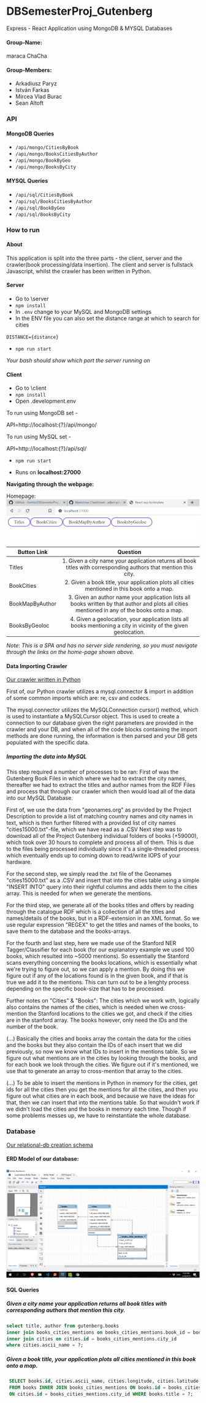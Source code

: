 # DBSemesterProj_Gutenberg
Express - React Application using MongoDB & MYSQL Databases

#### Group-Name:

maraca ChaCha

#### Group-Members:

* Arkadiusz Paryz
* István Farkas
* Mircea Vlad Burac
* Sean Altoft

### API

#### MongoDB Queries
* `/api/mongo/CitiesByBook`
* `/api/mongo/BooksCitiesByAuthor`
* `/api/mongo/BookByGeo`
* `/api/mongo/BooksByCity`

#### MYSQL Queries
* `/api/sql/CitiesByBook`
* `/api/sql/BooksCitiesByAuthor`
* `/api/sql/BookByGeo`
* `/api/sql/BooksByCity`

### How to run

#### About

This application is split into the three parts - the client, server and the crawler(book processing/data insertion).
The client and server is fullstack Javascript, whilst the crawler has been written in Python.

#### Server
* Go to \server
* `npm install`
* In `.env` change to your MySQL and MongoDB settings
* In the ENV file you can also set the distance range at which to search for cities

`DISTANCE={distance}`


* `npm run start`

*Your bash should show which port the server running on*

#### Client
* Go to \client
* `npm install`
* Open .development.env 

To run using MongoDB set - 

API=http://localhost:{?}/api/mongo/

To run using MySQL set - 

API=http://localhost:{?}/api/sql/
* `npm run start`

* Runs on __localhost:27000__

**Navigating through the webpage:**

Homepage: ![alt text](https://github.com/FarkIst/DBSemesterProj_Gutenberg/blob/master/img/home.png "Home page nav bar")

| Button Link        | Question           | 
| ------------- |:-------------:| 
| Titles      | 1. Given a city name your application returns all book titles with corresponding authors that mention this city. |
| BookCities      | 2. Given a book title, your application plots all cities mentioned in this book onto a map.      |   
| BookMapByAuthor | 3. Given an author name your application lists all books written by that author and plots all cities mentioned in any of the books onto a map.    | 
| BooksByGeoloc | 4. Given a geolocation, your application lists all books mentioning a city in vicinity of the given geolocation.      | 

*Note: This is a SPA and has no server side rendering, so you must navigate through the links on the home-page shown above.*

#### Data Importing Crawler
[Our crawler written in Python](https://github.com/FarkIst/DBSemesterProj_Gutenberg/blob/master/crawler/sql_crawler.ipynb) 

First of, our Python crawler utilizes a mysql.connector & import in addition of some common imports which are: re, csv and codecs. 

The mysql.connector utilizes the MySQLConnection cursor() method, which is used to instantiate a MySQLCursor object. 
This is used to create a connection to our database given the right parameters are provided in the crawler and your DB, and when all of the code blocks containing the import methods are done running, the information is then parsed and your DB gets populated with the specific data. 

##### Importing the data into MySQL 
This step required a number of processes to be ran: First of was the Gutenberg Book Files in which where we had to extract the city names, thereafter we had to extract the titles and author names from the RDF Files and process that through our crawler which then would load all of the data into our MySQL Database. 

First of, we use the data from "geonames.org" as provided by the Project Description to provide a list of matching country names and city names in text, which is then further filtered with a provided list of city names "cities15000.txt"-file, which we have read as a .CSV 
Next step was to download all of the Project Gutenberg individual folders of books (+59000), which took over 30 hours to complete and process all of them. This is due to the files being processed individually since it's a single-threaded process which eventually ends up to coming down to read/write IOPS of your hardware. 

For the second step, we simply read the .txt file of the Geonames "cities15000.txt" as a .CSV and insert that into the cities table using a simple "INSERT INTO" query into their rightful columns and adds them to the cities array. 
This is needed for when we generate the mentions. 

For the third step, we generate all of the books titles and offers by reading through the catalogue RDF which is a collection of all the titles and names/details of the books, but in a RDF-extension in an XML format. So we use regular expression "REGEX" to get the titles and names of the books, to save them to the database and the books-arrays. 

For the fourth and last step, here we made use of the Stanford NER Tagger/Classifier for each book (for our explanatory example we used 100 books, which resulted into ~5000 mentions). So essentially the Stanford scans everything concerning the books locations, which is essentially what we're trying to figure out, so we can apply a mention. By doing this we figure out if any of the locations found is in the given book, and if that is true we add it to the mentions. This can turn out to be a lenghty process depending on the specific book-size that has to be processed. 

Further notes on "Cities" & "Books": 
The cities which we work with, logically also contains the names of the cities, which is needed when we cross-mention the Stanford locations to the cities we got, and check if the cities are in the stanford array. 
The books however, only need the IDs and the number of the book.

(...) Basically the cities and books array the contain the data for the cities and the books but they also contain the IDs of each insert that we did previously, so now we know what IDs to insert in the mentions table. So we figure out what mentions are in the cities by looking through the books, and for each book we look through the cities. We figure out if it's mentioned, we use that to generate an array to cross-mention that array to the cities. 

(...) To be able to insert the mentions in Python in memory for the cities, get ids for all the cities then you get the mentions for all the cities, and then you figure out what cities are in each book, and because we have the ideas for that, then we can insert that into the mentions table. So that wouldn't work if we didn't load the cities and the books in memory each time. 
Though if some problems messes up, we have to reinstantiate the whole database.  

### Database

[Our relational-db creation schema](https://github.com/FarkIst/DBSemesterProj_Gutenberg/blob/master/crawler/sql/create.sql)

#### ERD Model of our database:

 ![alt text](https://github.com/FarkIst/DBSemesterProj_Gutenberg/blob/master/img/relational_model.png "erd diagram for database")
 
#### SQL Queries

##### Given a city name your application returns all book titles with corresponding authors that mention this city.

``` SQL
select title, author from gutenberg.books
inner join books_cities_mentions on books_cities_mentions.book_id = books.id
inner join cities on cities.id = books_cities_mentions.city_id
where cities.ascii_name = ?;

```

##### Given a book title, your application plots all cities mentioned in this book onto a map.

``` SQL
 SELECT books.id, cities.ascii_name, cities.longitude, cities.latitude
 FROM books INNER JOIN books_cities_mentions ON books.id = books_cities_mentions.book_id INNER JOIN cities
 ON cities.id = books_cities_mentions.city_id WHERE books.title = ?;
```
